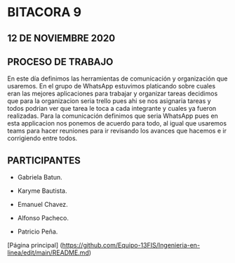 # BITACORA 9 

## 12 DE NOVIEMBRE 2020

## PROCESO DE TRABAJO

En este día definimos las herramientas de comunicación y organización que usaremos.
En el grupo de WhatsApp estuvimos platicando sobre cuales eran las mejores aplicaciones para trabajar y organizar tareas
decidimos que para la organizacion seria trello pues ahi se nos asignaria tareas y todos podrian ver que tarea le toca
a cada integrante y cuales ya fueron realizadas.
Para la comunicación definimos que seria WhatsApp pues en esta applicacion nos ponemos de acuerdo para todo, al igual que usaremos
teams para hacer reuniones para ir revisando los avances que hacemos e ir corrigiendo entre todos.

## PARTICIPANTES

- Gabriela Batun.

- Karyme Bautista.

- Emanuel Chavez.

- Alfonso Pacheco.

- Patricio Peña.

[Página principal] (https://github.com/Equipo-13FIS/Ingenieria-en-linea/edit/main/README.md)

